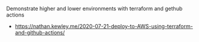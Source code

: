 Demonstrate higher and lower environments with terraform and gethub actions

- https://nathan.kewley.me/2020-07-21-deploy-to-AWS-using-terraform-and-github-actions/